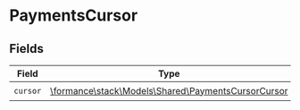 # PaymentsCursor


## Fields

| Field                                                                                             | Type                                                                                              | Required                                                                                          | Description                                                                                       |
| ------------------------------------------------------------------------------------------------- | ------------------------------------------------------------------------------------------------- | ------------------------------------------------------------------------------------------------- | ------------------------------------------------------------------------------------------------- |
| `cursor`                                                                                          | [\formance\stack\Models\Shared\PaymentsCursorCursor](../../Models/Shared/PaymentsCursorCursor.md) | :heavy_check_mark:                                                                                | N/A                                                                                               |